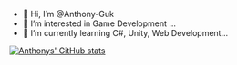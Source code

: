 - 👋 Hi, I’m @Anthony-Guk
- 👀 I’m interested in Game Development ...
- 🌱 I’m currently learning C#, Unity, Web Development...

[![Anthonys' GitHub stats](https://github-readme-stats.vercel.app/api?username=Anthony-Guk)](https://github.com/anuraghazra/github-readme-stats)

<!---
Anthony-Guk/Anthony-Guk is a ✨ special ✨ repository because its `README.md` (this file) appears on your GitHub profile.
You can click the Preview link to take a look at your changes.
--->
